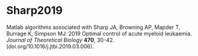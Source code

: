# Sharp2019
Matlab algorithms associated with Sharp JA, Browning AP, Mapder T, Burrage K, Simpson MJ. 2019 Optimal control of acute myeloid leukaemia.  _Journal of Theoretical Biology_ **470**, 30-42. (doi.org/10.1016/j.jtbi.2019.03.006).
